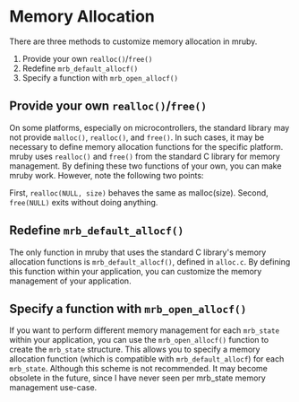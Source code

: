 # Memory Allocation

There are three methods to customize memory allocation in mruby.

1. Provide your own `realloc()`/`free()`
2. Redefine `mrb_default_allocf()`
3. Specify a function with `mrb_open_allocf()`

## Provide your own `realloc()`/`free()`

On some platforms, especially on microcontrollers, the standard library may not provide `malloc()`, `realloc()`, and `free()`. In such cases, it may be necessary to define memory allocation functions for the specific platform. mruby uses `realloc()` and `free()` from the standard C library for memory management. By defining these two functions of your own, you can make mruby work. However, note the following two points:

First, `realloc(NULL, size)` behaves the same as malloc(size). Second, `free(NULL)` exits without doing anything.

## Redefine `mrb_default_allocf()`

The only function in mruby that uses the standard C library's memory allocation functions is `mrb_default_allocf()`, defined in `alloc.c`. By defining this function within your application, you can customize the memory management of your application.

## Specify a function with `mrb_open_allocf()`

If you want to perform different memory management for each `mrb_state` within your application, you can use the `mrb_open_allocf()` function to create the `mrb_state` structure. This allows you to specify a memory allocation function (which is compatible with `mrb_default_allocf`) for each `mrb_state`. Although this scheme is not recommended. It may become obsolete in the future, since I have never seen per mrb_state memory management use-case.
